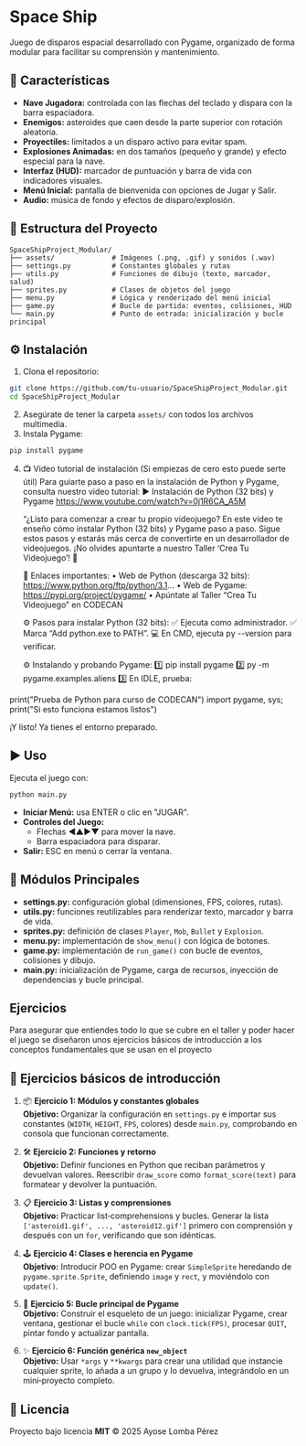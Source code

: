 # Space Ship

Juego de disparos espacial desarrollado con Pygame, organizado de forma modular para facilitar su comprensión y mantenimiento.

## 🚀 Características

- **Nave Jugadora:** controlada con las flechas del teclado y dispara con la barra espaciadora.
- **Enemigos:** asteroides que caen desde la parte superior con rotación aleatoria.
- **Proyectiles:** limitados a un disparo activo para evitar spam.
- **Explosiones Animadas:** en dos tamaños (pequeño y grande) y efecto especial para la nave.
- **Interfaz (HUD):** marcador de puntuación y barra de vida con indicadores visuales.
- **Menú Inicial:** pantalla de bienvenida con opciones de Jugar y Salir.
- **Audio:** música de fondo y efectos de disparo/explosión.

## 📂 Estructura del Proyecto

```
SpaceShipProject_Modular/
├── assets/              # Imágenes (.png, .gif) y sonidos (.wav)
├── settings.py          # Constantes globales y rutas
├── utils.py             # Funciones de dibujo (texto, marcador, salud)
├── sprites.py           # Clases de objetos del juego
├── menu.py              # Lógica y renderizado del menú inicial
├── game.py              # Bucle de partida: eventos, colisiones, HUD
└── main.py              # Punto de entrada: inicialización y bucle principal
```

## ⚙️ Instalación

1. Clona el repositorio:
```bash
git clone https://github.com/tu-usuario/SpaceShipProject_Modular.git
cd SpaceShipProject_Modular
```
2. Asegúrate de tener la carpeta `assets/` con todos los archivos multimedia.
3. Instala Pygame:
```bash
pip install pygame
```
4. 📺 Video tutorial de instalación (Si empiezas de cero esto puede serte útil)
Para guiarte paso a paso en la instalación de Python y Pygame, consulta nuestro video tutorial:
▶️ Instalación de Python (32 bits) y Pygame
https://www.youtube.com/watch?v=0j1R6CA_A5M

    “¿Listo para comenzar a crear tu propio videojuego? En este video te enseño cómo instalar Python (32 bits) y Pygame paso a paso. Sigue estos pasos y estarás más cerca de convertirte en un desarrollador de videojuegos. ¡No olvides apuntarte a nuestro Taller ‘Crea Tu Videojuego’! 🚀

    🔗 Enlaces importantes:
    • Web de Python (descarga 32 bits): https://www.python.org/ftp/python/3.1...
    • Web de Pygame: https://pypi.org/project/pygame/
    • Apúntate al Taller “Crea Tu Videojuego” en CODECAN

    ⚙️ Pasos para instalar Python (32 bits):
    ✅ Ejecuta como administrador.
    ✅ Marca “Add python.exe to PATH”.
    💻 En CMD, ejecuta py --version para verificar.

    ⚙️ Instalando y probando Pygame:
    1️⃣ pip install pygame
    2️⃣ py -m pygame.examples.aliens
    3️⃣ En IDLE, prueba:

print("Prueba de Python para curso de CODECAN")
import pygame, sys; print("Si esto funciona estamos listos")

¡Y listo! Ya tienes el entorno preparado.

## ▶️ Uso

Ejecuta el juego con:

```bash
python main.py
```

- **Iniciar Menú:** usa ENTER o clic en "JUGAR".
- **Controles del Juego:**
  - Flechas ◀▲▶▼ para mover la nave.
  - Barra espaciadora para disparar.
- **Salir:** ESC en menú o cerrar la ventana.

## 📝 Módulos Principales

- **settings.py:** configuración global (dimensiones, FPS, colores, rutas).
- **utils.py:** funciones reutilizables para renderizar texto, marcador y barra de vida.
- **sprites.py:** definición de clases `Player`, `Mob`, `Bullet` y `Explosion`.
- **menu.py:** implementación de `show_menu()` con lógica de botones.
- **game.py:** implementación de `run_game()` con bucle de eventos, colisiones y dibujo.
- **main.py:** inicialización de Pygame, carga de recursos, inyección de dependencias y bucle principal.

## Ejercicios

Para asegurar que entiendes todo lo que se cubre en el taller y poder hacer el juego se diseñaron unos ejercicios básicos de introducción a los conceptos fundamentales que se usan en el proyecto

## 🚀 Ejercicios básicos de introducción

1. 📦 **Ejercicio 1: Módulos y constantes globales**  
   **Objetivo:** Organizar la configuración en `settings.py` e importar sus constantes (`WIDTH`, `HEIGHT`, `FPS`, colores) desde `main.py`, comprobando en consola que funcionan correctamente.

2. 🛠️ **Ejercicio 2: Funciones y retorno**  
   **Objetivo:** Definir funciones en Python que reciban parámetros y devuelvan valores. Reescribir `draw_score` como `format_score(text)` para formatear y devolver la puntuación.

3. 📋 **Ejercicio 3: Listas y comprensiones**  
   **Objetivo:** Practicar list‑comprehensions y bucles. Generar la lista `['asteroid1.gif', ..., 'asteroid12.gif']` primero con comprensión y después con un `for`, verificando que son idénticas.

4. 🕹️ **Ejercicio 4: Clases e herencia en Pygame**  
   **Objetivo:** Introducir POO en Pygame: crear `SimpleSprite` heredando de `pygame.sprite.Sprite`, definiendo `image` y `rect`, y moviéndolo con `update()`.

5. 🔄 **Ejercicio 5: Bucle principal de Pygame**  
   **Objetivo:** Construir el esqueleto de un juego: inicializar Pygame, crear ventana, gestionar el bucle `while` con `clock.tick(FPS)`, procesar `QUIT`, pintar fondo y actualizar pantalla.

6. ✨ **Ejercicio 6: Función genérica `new_object`**  
   **Objetivo:** Usar `*args` y `**kwargs` para crear una utilidad que instancie cualquier sprite, lo añada a un grupo y lo devuelva, integrándolo en un mini‑proyecto completo.



## 📄 Licencia

Proyecto bajo licencia **MIT** © 2025 Ayose Lomba Pérez

